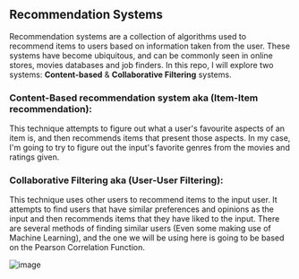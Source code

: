## Recommendation Systems

Recommendation systems are a collection of algorithms used to recommend items to users based on information taken from the user. These systems have become ubiquitous, and can be commonly seen in online stores, movies databases and job finders. In this repo, I will explore two systems: **Content-based** & **Collaborative Filtering** systems.

### Content-Based recommendation system aka (Item-Item recommendation):
This technique attempts to figure out what a user's favourite aspects of an item is, and then recommends items that present those aspects. In my case, I'm going to try to figure out the input's favorite genres from the movies and ratings given.

### Collaborative Filtering aka (User-User Filtering):
This technique uses other users to recommend items to the input user. It attempts to find users that have similar preferences and opinions as the input and then recommends items that they have liked to the input. There are several methods of finding similar users (Even some making use of Machine Learning), and the one we will be using here is going to be based on the Pearson Correlation Function.

![image]()
